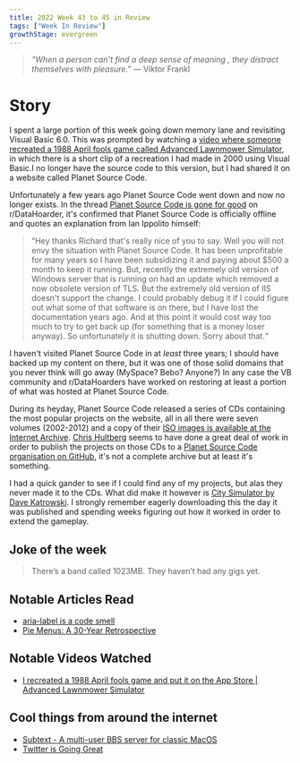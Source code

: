 ```yaml
---
title: 2022 Week 43 to 45 in Review
tags: ["Week In Review"]
growthStage: evergreen
---
```


> _"When a person can't find a deep sense of meaning , they distract themselves with pleasure."_
> — Viktor Frankl

# Story
I spent a large portion of this week going down memory lane and revisiting Visual Basic 6.0. This was prompted by watching a [video where someone recreated a 1988 April fools game called Advanced Lawnmower Simulator](https://www.youtube.com/watch?v=_UrYkTxayk0), in which there is a short clip of a recreation I had made in 2000 using Visual Basic.I no longer have the source code to this version, but I had shared it on a website called Planet Source Code.

Unfortunately a few years ago Planet Source Code went down and now no longer exists. In the thread [Planet Source Code is gone for good](https://www.reddit.com/r/DataHoarder/comments/if0sft/planet_source_code_is_gone_for_good/) on r/DataHoarder, it's confirmed that Planet Source Code is officially offline and quotes an explanation from Ian Ippolito himself:

> “Hey thanks Richard that's really nice of you to say. Well you will not envy the situation with Planet Source Code. It has been unprofitable for many years so I have been subsidizing it and paying about $500 a month to keep it running. But, recently the extremely old version of Windows server that is running on had an update which removed a now obsolete version of TLS. But the extremely old version of IIS doesn't support the change. I could probably debug it if I could figure out what some of that software is on there, but I have lost the documentation years ago. And at this point it would cost way too much to try to get back up (for something that is a money loser anyway). So unfortunately it is shutting down. Sorry about that.“

I haven't visited Planet Source Code in at _least_ three years; I should have backed up my content on there, but it was one of those solid domains that you never think will go away (MySpace? Bebo? Anyone?) In any case the VB community and r/DataHoarders have worked on restoring at least a portion of what was hosted at Planet Source Code.

During its heyday, Planet Source Code released a series of CDs containing the most popular projects on the website, all in all there were seven volumes (2002-2012) and a copy of their [ISO images is available at the Internet Archive](https://archive.org/details/PSC-JUMBO_RESOURCE_CD). [Chris Hultberg](https://github.com/chrishultberg) seems to have done a great deal of work in order to publish the projects on those CDs to a [Planet Source Code organisation on GitHub](https://github.com/Planet-Source-Code), it's not a complete archive but at least it's something.

I had a quick gander to see if I could find any of my projects, but alas they never made it to the CDs. What did make it however is [City Simulator by Dave Katrowski](https://github.com/Planet-Source-Code/dave-katrowski-city-simulator-partial__1-11216). I strongly remember eagerly downloading this the day it was published and spending weeks figuring out how it worked in order to extend the gameplay.

## Joke of the week
> There’s a band called 1023MB. They haven’t had any gigs yet.

## Notable Articles Read
- [aria-label is a code smell](https://ericwbailey.website/published/aria-label-is-a-code-smell/)
- [Pie Menus: A 30-Year Retrospective](https://donhopkins.medium.com/pie-menus-936fed383ff1)

## Notable Videos Watched
- [I recreated a 1988 April fools game and put it on the App Store | Advanced Lawnmower Simulator](https://www.youtube.com/watch?v=_UrYkTxayk0)

## Cool things from around the internet
- [Subtext - A multi-user BBS server for classic MacOS](https://jcs.org/subtext)
- [Twitter is Going Great](https://twitterisgoinggreat.com/)